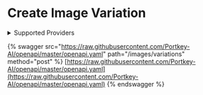 # Create Image Variation

<details>

<summary>Supported Providers</summary>

* Azure OpenAI
* AWS Bedrock
* Fireworks AI
* Google Vertex AI
* Google Gemini
* OpenAI
* Reka AI
* Segmind
* Stability AI

</details>

{% swagger src="https://raw.githubusercontent.com/Portkey-AI/openapi/master/openapi.yaml" path="/images/variations" method="post" %}
[https://raw.githubusercontent.com/Portkey-AI/openapi/master/openapi.yaml](https://raw.githubusercontent.com/Portkey-AI/openapi/master/openapi.yaml)
{% endswagger %}
